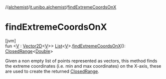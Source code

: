 //[alchemist](../../index.md)/[it.unibo.alchemist](index.md)/[findExtremeCoordsOnX](find-extreme-coords-on-x.md)

# findExtremeCoordsOnX

[jvm]\
fun <[V](find-extreme-coords-on-x.md) : [Vector2D](../it.unibo.alchemist.model.interfaces.geometry/-vector2-d/index.md)<[V](find-extreme-coords-on-x.md)>> [List](https://kotlinlang.org/api/latest/jvm/stdlib/kotlin.collections/-list/index.html)<[V](find-extreme-coords-on-x.md)>.[findExtremeCoordsOnX](find-extreme-coords-on-x.md)(): [ClosedRange](https://kotlinlang.org/api/latest/jvm/stdlib/kotlin.ranges/-closed-range/index.html)<[Double](https://kotlinlang.org/api/latest/jvm/stdlib/kotlin/-double/index.html)>

Given a non empty list of points represented as vectors, this method finds the extreme coordinates (i.e. min and max coordinates) on the X-axis, these are used to create the returned [ClosedRange](https://kotlinlang.org/api/latest/jvm/stdlib/kotlin.ranges/-closed-range/index.html).
